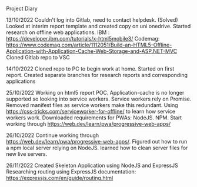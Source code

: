 Project Diary

13/10/2022	Couldn't log into Gitlab, need to contact helpdesk. (Solved)
			Looked at interim report template and created copy on uni onedrive.
			Started research on offline web applications.
				IBM : https://developer.ibm.com/tutorials/x-html5mobile3/
				Codemag: https://www.codemag.com/article/1112051/Build-an-HTML5-Offline-Application-with-Application-Cache-Web-Storage-and-ASP.NET-MVC
			Cloned Gitlab repo to VSC

14/10/2022	Cloned repo to PC to begin work at home.
			Started on first report.
			Created separate branches for research reports and corresponding applications

25/10/2022	Working on html5 report POC.
			Application-cache is no longer supported so looking into service workers.
			Service workers rely on Promise.
			Removed manifest files as service workers make this redundant.
			Using https://css-tricks.com/serviceworker-for-offline/ to learn how service workers work.
			Downloaded requirements for PWAs:
				NodeJS.
				NPM.
			Start working through https://web.dev/learn/pwa/progressive-web-apps/
			
26/10/2022	Continue working through https://web.dev/learn/pwa/progressive-web-apps/.
			Figured out how to run a npm local server relying on NodeJS.
			learned how to clean server files for new live servers.

26/11/2022	Created Skeleton Application using NodeJS and ExpressJS
			Researching routing using ExpressJS documentation: https://expressjs.com/en/guide/routing.html
			